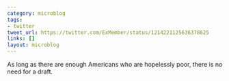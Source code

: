 ```yaml
---
category: microblog
tags:
- twitter
tweet_url: https://twitter.com/ExMember/status/1214221125636378625
links: []
layout: microblog
---
```

As long as there are enough Americans who are hopelessly poor, there is no need for a draft.
